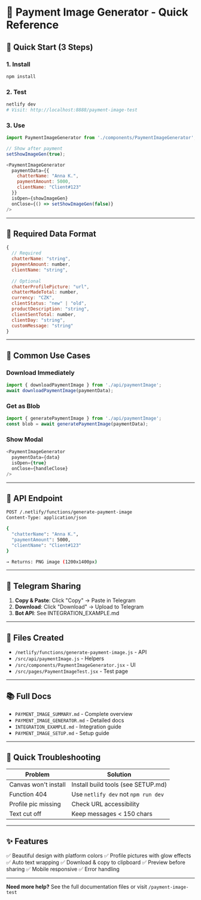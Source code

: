 # 📸 Payment Image Generator - Quick Reference

## 🚀 Quick Start (3 Steps)

### 1. Install
```bash
npm install
```

### 2. Test
```bash
netlify dev
# Visit: http://localhost:8888/payment-image-test
```

### 3. Use
```javascript
import PaymentImageGenerator from './components/PaymentImageGenerator';

// Show after payment
setShowImageGen(true);

<PaymentImageGenerator
  paymentData={{
    chatterName: "Anna K.",
    paymentAmount: 5000,
    clientName: "Client#123"
  }}
  isOpen={showImageGen}
  onClose={() => setShowImageGen(false)}
/>
```

---

## 📝 Required Data Format

```javascript
{
  // Required
  chatterName: "string",
  paymentAmount: number,
  clientName: "string",
  
  // Optional
  chatterProfilePicture: "url",
  chatterMadeTotal: number,
  currency: "CZK",
  clientStatus: "new" | "old",
  productDescription: "string",
  clientSentTotal: number,
  clientDay: "string",
  customMessage: "string"
}
```

---

## 🎯 Common Use Cases

### Download Immediately
```javascript
import { downloadPaymentImage } from './api/paymentImage';
await downloadPaymentImage(paymentData);
```

### Get as Blob
```javascript
import { generatePaymentImage } from './api/paymentImage';
const blob = await generatePaymentImage(paymentData);
```

### Show Modal
```javascript
<PaymentImageGenerator
  paymentData={data}
  isOpen={true}
  onClose={handleClose}
/>
```

---

## 🔗 API Endpoint

```bash
POST /.netlify/functions/generate-payment-image
Content-Type: application/json

{
  "chatterName": "Anna K.",
  "paymentAmount": 5000,
  "clientName": "Client#123"
}

→ Returns: PNG image (1200x1400px)
```

---

## 📱 Telegram Sharing

1. **Copy & Paste**: Click "Copy" → Paste in Telegram
2. **Download**: Click "Download" → Upload to Telegram
3. **Bot API**: See INTEGRATION_EXAMPLE.md

---

## 📁 Files Created

- `/netlify/functions/generate-payment-image.js` - API
- `/src/api/paymentImage.js` - Helpers
- `/src/components/PaymentImageGenerator.jsx` - UI
- `/src/pages/PaymentImageTest.jsx` - Test page

---

## 📚 Full Docs

- `PAYMENT_IMAGE_SUMMARY.md` - Complete overview
- `PAYMENT_IMAGE_GENERATOR.md` - Detailed docs
- `INTEGRATION_EXAMPLE.md` - Integration guide
- `PAYMENT_IMAGE_SETUP.md` - Setup guide

---

## 🐛 Quick Troubleshooting

| Problem | Solution |
|---------|----------|
| Canvas won't install | Install build tools (see SETUP.md) |
| Function 404 | Use `netlify dev` not `npm run dev` |
| Profile pic missing | Check URL accessibility |
| Text cut off | Keep messages < 150 chars |

---

## ✨ Features

✅ Beautiful design with platform colors
✅ Profile pictures with glow effects
✅ Auto text wrapping
✅ Download & copy to clipboard
✅ Preview before sharing
✅ Mobile responsive
✅ Error handling

---

**Need more help?** See the full documentation files or visit `/payment-image-test`

